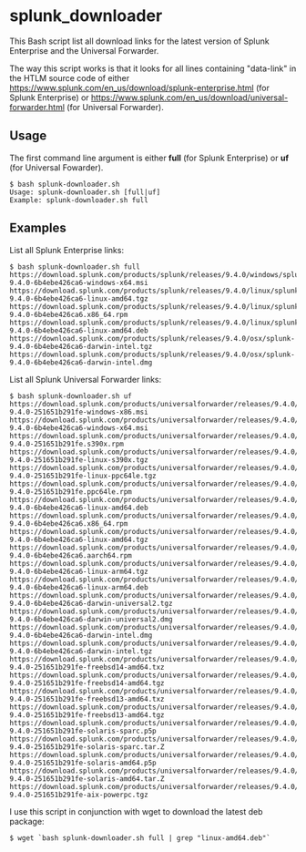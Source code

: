 # splunk_downloader

This Bash script list all download links for the latest version of Splunk Enterprise and the Universal Forwarder.

The way this script works is that it looks for all lines containing "data-link" in the HTLM source code of either https://www.splunk.com/en_us/download/splunk-enterprise.html (for Splunk Enterprise) or https://www.splunk.com/en_us/download/universal-forwarder.html (for Universal Forwarder).

## Usage

The first command line argument is either **full** (for Splunk Enterprise) or **uf** (for Universal Fowarder).

```
$ bash splunk-downloader.sh 
Usage: splunk-downloader.sh [full|uf]
Example: splunk-downloader.sh full
```
## Examples

List all Splunk Enterprise links:
```
$ bash splunk-downloader.sh full
https://download.splunk.com/products/splunk/releases/9.4.0/windows/splunk-9.4.0-6b4ebe426ca6-windows-x64.msi
https://download.splunk.com/products/splunk/releases/9.4.0/linux/splunk-9.4.0-6b4ebe426ca6-linux-amd64.tgz
https://download.splunk.com/products/splunk/releases/9.4.0/linux/splunk-9.4.0-6b4ebe426ca6.x86_64.rpm
https://download.splunk.com/products/splunk/releases/9.4.0/linux/splunk-9.4.0-6b4ebe426ca6-linux-amd64.deb
https://download.splunk.com/products/splunk/releases/9.4.0/osx/splunk-9.4.0-6b4ebe426ca6-darwin-intel.tgz
https://download.splunk.com/products/splunk/releases/9.4.0/osx/splunk-9.4.0-6b4ebe426ca6-darwin-intel.dmg
```

List all Splunk Universal Forwarder links:
```
$ bash splunk-downloader.sh uf
https://download.splunk.com/products/universalforwarder/releases/9.4.0/windows/splunkforwarder-9.4.0-251651b291fe-windows-x86.msi
https://download.splunk.com/products/universalforwarder/releases/9.4.0/windows/splunkforwarder-9.4.0-6b4ebe426ca6-windows-x64.msi
https://download.splunk.com/products/universalforwarder/releases/9.4.0/linux/splunkforwarder-9.4.0-251651b291fe.s390x.rpm
https://download.splunk.com/products/universalforwarder/releases/9.4.0/linux/splunkforwarder-9.4.0-251651b291fe-linux-s390x.tgz
https://download.splunk.com/products/universalforwarder/releases/9.4.0/linux/splunkforwarder-9.4.0-251651b291fe-linux-ppc64le.tgz
https://download.splunk.com/products/universalforwarder/releases/9.4.0/linux/splunkforwarder-9.4.0-251651b291fe.ppc64le.rpm
https://download.splunk.com/products/universalforwarder/releases/9.4.0/linux/splunkforwarder-9.4.0-6b4ebe426ca6-linux-amd64.deb
https://download.splunk.com/products/universalforwarder/releases/9.4.0/linux/splunkforwarder-9.4.0-6b4ebe426ca6.x86_64.rpm
https://download.splunk.com/products/universalforwarder/releases/9.4.0/linux/splunkforwarder-9.4.0-6b4ebe426ca6-linux-amd64.tgz
https://download.splunk.com/products/universalforwarder/releases/9.4.0/linux/splunkforwarder-9.4.0-6b4ebe426ca6.aarch64.rpm
https://download.splunk.com/products/universalforwarder/releases/9.4.0/linux/splunkforwarder-9.4.0-6b4ebe426ca6-linux-arm64.tgz
https://download.splunk.com/products/universalforwarder/releases/9.4.0/linux/splunkforwarder-9.4.0-6b4ebe426ca6-linux-arm64.deb
https://download.splunk.com/products/universalforwarder/releases/9.4.0/osx/splunkforwarder-9.4.0-6b4ebe426ca6-darwin-universal2.tgz
https://download.splunk.com/products/universalforwarder/releases/9.4.0/osx/splunkforwarder-9.4.0-6b4ebe426ca6-darwin-universal2.dmg
https://download.splunk.com/products/universalforwarder/releases/9.4.0/osx/splunkforwarder-9.4.0-6b4ebe426ca6-darwin-intel.dmg
https://download.splunk.com/products/universalforwarder/releases/9.4.0/osx/splunkforwarder-9.4.0-6b4ebe426ca6-darwin-intel.tgz
https://download.splunk.com/products/universalforwarder/releases/9.4.0/freebsd/splunkforwarder-9.4.0-251651b291fe-freebsd14-amd64.txz
https://download.splunk.com/products/universalforwarder/releases/9.4.0/freebsd/splunkforwarder-9.4.0-251651b291fe-freebsd14-amd64.tgz
https://download.splunk.com/products/universalforwarder/releases/9.4.0/freebsd/splunkforwarder-9.4.0-251651b291fe-freebsd13-amd64.txz
https://download.splunk.com/products/universalforwarder/releases/9.4.0/freebsd/splunkforwarder-9.4.0-251651b291fe-freebsd13-amd64.tgz
https://download.splunk.com/products/universalforwarder/releases/9.4.0/solaris/splunkforwarder-9.4.0-251651b291fe-solaris-sparc.p5p
https://download.splunk.com/products/universalforwarder/releases/9.4.0/solaris/splunkforwarder-9.4.0-251651b291fe-solaris-sparc.tar.Z
https://download.splunk.com/products/universalforwarder/releases/9.4.0/solaris/splunkforwarder-9.4.0-251651b291fe-solaris-amd64.p5p
https://download.splunk.com/products/universalforwarder/releases/9.4.0/solaris/splunkforwarder-9.4.0-251651b291fe-solaris-amd64.tar.Z
https://download.splunk.com/products/universalforwarder/releases/9.4.0/aix/splunkforwarder-9.4.0-251651b291fe-aix-powerpc.tgz
```

I use this script in conjunction with wget to download the latest deb package:
```
$ wget `bash splunk-downloader.sh full | grep "linux-amd64.deb"`
```

